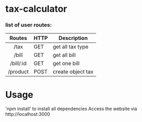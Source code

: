 # tax-calculator

### list of user routes:

|     Routes     | HTTP   | Description                          |
|:--------------:|--------|--------------------------------------|
| /tax           | GET    | get all tax type                     |
| /bill          | GET    | get all bill                         |
| /bill/:id      | GET    | get one bill                         |      
| /product       | POST   | create object tax                    |

 # Usage
 'npm install' to install all dependencies
 Access the website via http://localhost:3000
